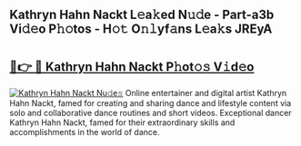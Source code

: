 ## Kathryn Hahn Nackt L𝚎a𝚔ed N𝚞𝚍e - Part-a3b Vi𝚍𝚎o P𝚑𝚘tos - H𝚘𝚝 O𝚗𝚕yf𝚊ns L𝚎a𝚔s JREyA

# <h2><a href="http://kf70ttv.oniu.top/?m=Kathryn+Hahn+Nackt">🔗👉 🔴 Kathryn Hahn Nackt P𝚑ot𝚘𝚜 V𝚒d𝚎o</a></h2>

[![Kathryn Hahn Nackt Nu𝚍e𝚜](https://i.imgur.com/0qMVB7G.gif)](http://kf70ttv.oniu.top/?m=Kathryn+Hahn+Nackt)
Online entertainer and digital artist Kathryn Hahn Nackt, famed for creating and sharing dance and lifestyle content via solo and collaborative dance routines and short videos. Exceptional dancer Kathryn Hahn Nackt, famed for their extraordinary skills and accomplishments in the world of dance.  
